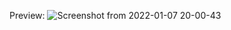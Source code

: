 Preview: 
![Screenshot from 2022-01-07 20-00-43](https://user-images.githubusercontent.com/14807030/148558681-7222792e-55d4-43e1-92a9-65679ddcbbfc.png)
